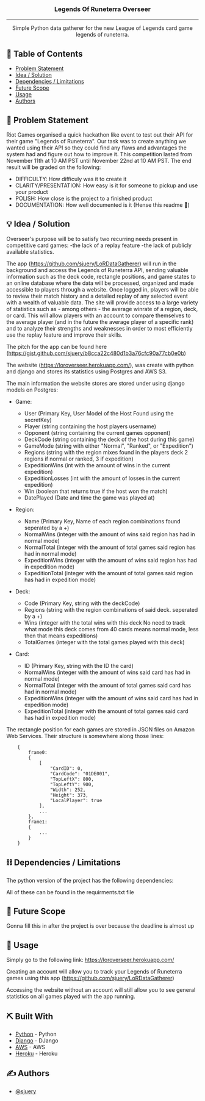 <h3 align="center">Legends Of Runeterra Overseer</h3>

---

<p align="center"> Simple Python data gatherer for the new League of Legends card game legends of runeterra.
    <br> 
</p>


## 📝 Table of Contents
- [Problem Statement](#problem_statement)
- [Idea / Solution](#idea)
- [Dependencies / Limitations](#limitations)
- [Future Scope](#future_scope)
- [Usage](#usage)
- [Authors](#authors)

## 🧐 Problem Statement <a name = "problem_statement"></a>
Riot Games organised a quick hackathon like event to test out their API for their game "Legends of Runeterra". Our task was to create anything we wanted using their API so they could find any flaws and advantages the system had and figure out how to improve it. This competition lasted from November 11th at 10 AM PST until November 22nd at 10 AM PST. The end result will be graded on the following:
- DIFFICULTY: How difficuly was it to create it
- CLARITY/PRESENTATION: How easy is it for someone to pickup and use your product
- POLISH: How close is the project to a finished product
- DOCUMENTATION: How well documented is it (Hense this readme 🧐)

## 💡 Idea / Solution <a name = "idea"></a>
Overseer's purpose will be to satisfy two recurring needs present in competitive card games:
-the lack of a replay feature
-the lack of publicly available statistics.

The app (https://github.com/sjuery/LoRDataGatherer) will run in the background and access the Legends of Runeterra API, sending valuable information such as the deck code, rectangle positions, and game states to an online database where the data will be processed, organized and made accessible to players through a website. Once logged in, players will be able to review their match history and a detailed replay of any selected event with a wealth of valuable data. The site will provide access to a large variety of statistics such as - among others - the average winrate of a region, deck, or card. This will allow players with an account to compare themselves to the average player (and in the future the average player of a specific rank) and to analyze their strengths and weaknesses in order to most efficiently use the replay feature and improve their skills.

The pitch for the app can be found here (https://gist.github.com/sjuery/b8cca22c480d1b3a76cfc90a77cb0e0b)

The website (https://loroverseer.herokuapp.com/), was create with python and django and stores its statistics using Postgres and AWS S3.

The main information the website stores are stored under using django models on Postgres:

* Game:
    * User (Primary Key, User Model of the Host Found using the secretKey)
    * Player (string containing the host players username)
    * Opponent (string containing the current games opponent)
    * DeckCode (string containing the deck of the host during this game)
    * GameMode (string with either "Normal", "Ranked", or "Expedition")
    * Regions (string with the region mixes found in the players deck 2 regions if normal or ranked, 3 if expedition)
    * ExpeditionWins (int with the amount of wins in the current expedition)
    * ExpeditionLosses (int with the amount of losses in the current expedition)
    * Win (boolean that returns true if the host won the match)
    * DatePlayed (Date and time the game was played at)

* Region:
    * Name (Primary Key, Name of each region combinations found seperated by a +)
    * NormalWins (integer with the amount of wins said region has had in normal mode)
    * NormalTotal (integer with the amount of total games said region has had in normal mode)
    * ExpeditionWins (integer with the amount of wins said region has had in expedition mode)
    * ExpeditionTotal (integer with the amount of total games said region has had in expedition mode)

* Deck:
    * Code (Primary Key, string with the deckCode)
    * Regions (string with the region combinations of said deck. seperated by a +)
    * Wins (integer with the total wins with this deck No need to track what mode this deck comes from 40 cards means normal mode, less then that means expeditions)
    * TotalGames (integer with the total games played with this deck)

* Card:
    * ID (Primary Key, string with the ID the card)
    * NormalWins (integer with the amount of wins said card has had in normal mode)
    * NormalTotal (integer with the amount of total games said card has had in normal mode)
    * ExpeditionWins (integer with the amount of wins said card has had in expedition mode)
    * ExpeditionTotal (integer with the amount of total games said card has had in expedition mode)
    
The rectangle position for each games are stored in JSON files on Amazon Web Services. Their structure is somewhere along those lines:
```
    {
        frame0:
        {
            [
                "CardID": 0,
                "CardCode": "01DE001",
                "TopLeftX": 800,
                "TopLeftY": 900,
                "Width": 252,
                "Height": 373,
                "LocalPlayer": true
            ],
            ...
        },
        frame1:
        {
            ...
        }
    }
```

## ⛓️ Dependencies / Limitations <a name = "limitations"></a>
The python version of the project has the following dependencies:

All of these can be found in the requirments.txt file

## 🚀 Future Scope <a name = "future_scope"></a>
Gonna fill this in after the project is over because the deadline is almost up

## 🎈 Usage <a name="usage"></a>
Simply go to the following link:
https://loroverseer.herokuapp.com/

Creating an account will allow you to track your Legends of Runeterra games using this app (https://github.com/sjuery/LoRDataGatherer)

Accessing the website without an account will still allow you to see general statistics on all games played with the app running.

## ⛏️ Built With <a name = "tech_stack"></a>
- [Python](https://www.python.org/) - Python
- [Django](https://www.djangoproject.com/) - DJango
- [AWS](https://aws.amazon.com/) - AWS
- [Heroku](https://dashboard.heroku.com/) - Heroku

## ✍️ Authors <a name = "authors"></a>
- [@sjuery](https://github.com/sjuery)
